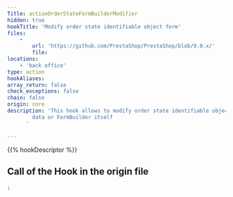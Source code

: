 ```yaml
---
Title: actionOrderStateFormBuilderModifier
hidden: true
hookTitle: 'Modify order state identifiable object form'
files:
    -
        url: 'https://github.com/PrestaShop/PrestaShop/blob/9.0.x/'
        file: 
locations:
    - 'back office'
type: action
hookAliases: 
array_return: false
check_exceptions: false
chain: false
origin: core
description: 'This hook allows to modify order state identifiable object forms content by modifying form builder
        data or FormBuilder itself
      '

---
```


{{% hookDescriptor %}}

## Call of the Hook in the origin file

```php
;
```
